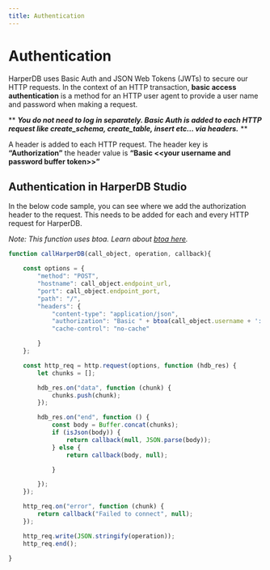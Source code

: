 ```yaml
---
title: Authentication
---
```


# Authentication

HarperDB uses Basic Auth and JSON Web Tokens (JWTs) to secure our HTTP requests.  In the context of an HTTP transaction, **basic access authentication** is a method for an HTTP user agent to provide a user name and password when making a request.



** ***You do not need to log in separately. Basic Auth is added to each HTTP request like create_schema, create_table, insert etc… via headers.*** **



A header is added to each HTTP request.  The header key is **“Authorization”** the header value is **“Basic &lt;&lt;your username and password buffer token&gt;&gt;”**





## Authentication in HarperDB Studio

In the below code sample, you can see where we add the authorization header to the request. This needs to be added for each and every HTTP request for HarperDB.

*Note: This function uses btoa. Learn about [btoa here](https://developer.mozilla.org/en-US/docs/Web/API/btoa).*

```javascript
function callHarperDB(call_object, operation, callback){

    const options = {
        "method": "POST",
        "hostname": call_object.endpoint_url,
        "port": call_object.endpoint_port,
        "path": "/",
        "headers": {
            "content-type": "application/json",
            "authorization": "Basic " + btoa(call_object.username + ':' + call_object.password),
            "cache-control": "no-cache"

        }
    };

    const http_req = http.request(options, function (hdb_res) {
        let chunks = [];

        hdb_res.on("data", function (chunk) {
            chunks.push(chunk);
        });

        hdb_res.on("end", function () {
            const body = Buffer.concat(chunks);
            if (isJson(body)) {
                return callback(null, JSON.parse(body));
            } else {
                return callback(body, null);

            }

        });
    });

    http_req.on("error", function (chunk) {
        return callback("Failed to connect", null);
    });

    http_req.write(JSON.stringify(operation));
    http_req.end();

}
```